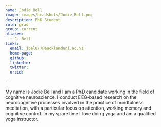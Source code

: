 ```yaml
---
name: Jodie Bell
image: images/headshots/Jodie_Bell.png
description: PhD Student
role: grad
group: current
aliases:
  - J. Bell
links:
  email: jbel877@aucklanduni.ac.nz
  home-page:
  github: 
  linkedin:
  twitter: 
  orcid:
  
---
```


My name is Jodie Bell and I am a PhD candidate working in the field of cognitive neuroscience. I conduct EEG-based research on the neurocognitive processes involved in the practice of mindfulness meditation, with a particular focus on attention, working memory and cognitive control. In my spare time I love doing yoga and am a qualified yoga instructor.
